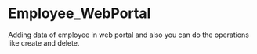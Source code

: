# Employee_WebPortal
Adding data of employee in web portal and also you can do the operations like create and delete.
